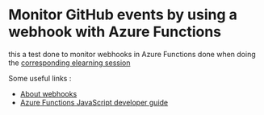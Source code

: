 # Monitor GitHub events by using a webhook with Azure Functions

this a test done to monitor webhooks in Azure Functions done when doing the [corresponding elearning session](https://docs.microsoft.com/en-us/learn/modules/monitor-github-events-with-a-function-triggered-by-a-webhook/?ns-enrollment-type=LearningPath&ns-enrollment-id=learn.create-serverless-applications)

Some useful links :

+ [About webhooks](https://docs.github.com/en/developers/webhooks-and-events/about-webhooks#events)
+ [Azure Functions JavaScript developer guide](https://docs.microsoft.com/en-us/azure/azure-functions/functions-reference-node?tabs=v2)

